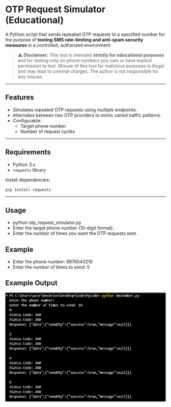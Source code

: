 # OTP Request Simulator (Educational)

A Python script that sends repeated OTP requests to a specified number for the purpose of **testing SMS rate-limiting and anti-spam security measures** in a controlled, authorized environment.

> **⚠ Disclaimer:** This tool is intended **strictly for educational purposes** and for testing only on phone numbers you own or have explicit permission to test. Misuse of this tool for malicious purposes is illegal and may lead to criminal charges. The author is not responsible for any misuse.

---

## Features
- Simulates repeated OTP requests using multiple endpoints.
- Alternates between two OTP providers to mimic varied traffic patterns.
- Configurable:
  - Target phone number
  - Number of request cycles

---

## Requirements
- Python 3.x
- `requests` library

Install dependencies:
```bash
pip install requests
```

---

## Usage
- python otp_request_simulator.py
- Enter the target phone number (10-digit format).
- Enter the number of times you want the OTP requests sent.

## Example
- Enter the phone number: 9876543210
- Enter the number of times to send: 5

## Example Output

![Example Output](output.png)
